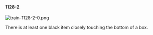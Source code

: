 #### 1128-2
![train-1128-2-0.png](https://github.com/lil-lab/nlvr/raw/master/nlvr/train/images/48/train-1128-2-0.png "train-1128-2-0.png")

There is at least one black item closely touching the bottom of a box.